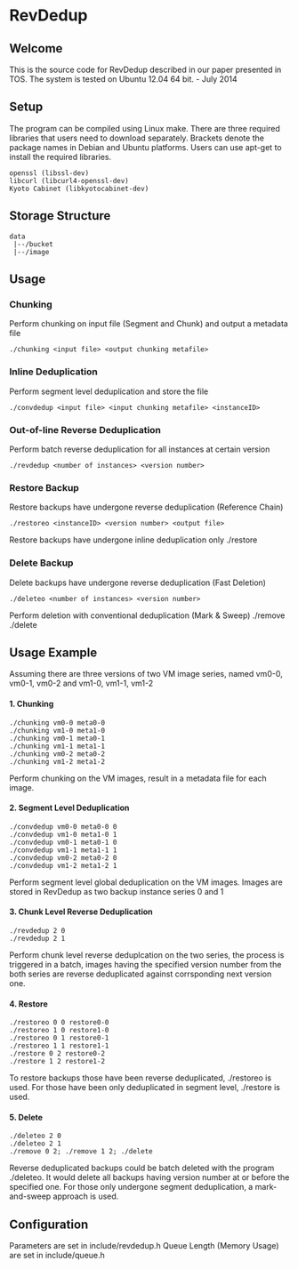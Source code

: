 # RevDedup

## Welcome

This is the source code for RevDedup described in our paper presented in TOS.
The system is tested on Ubuntu 12.04 64 bit.  - July 2014

## Setup

The program can be compiled using Linux make. There are three required libraries
that users need to download separately. Brackets denote the package names in
Debian and Ubuntu platforms. Users can use apt-get to install the required
libraries.

	openssl (libssl-dev)
	libcurl (libcurl4-openssl-dev)
	Kyoto Cabinet (libkyotocabinet-dev)

## Storage Structure
	data
	 |--/bucket
	 |--/image

## Usage

### Chunking
Perform chunking on input file (Segment and Chunk) and output a metadata file

	./chunking <input file> <output chunking metafile>

### Inline Deduplication
Perform segment level deduplication and store the file

	./convdedup <input file> <input chunking metafile> <instanceID>

### Out-of-line Reverse Deduplication
Perform batch reverse deduplication for all instances at certain version

	./revdedup <number of instances> <version number>

### Restore Backup
Restore backups have undergone reverse deduplication (Reference Chain)

	./restoreo <instanceID> <version number> <output file>

Restore backups have undergone inline deduplication only
	./restore <instanceID> <version number> <output file>

### Delete Backup
Delete backups have undergone reverse deduplication (Fast Deletion)

	./deleteo <number of instances> <version number>

Perform deletion with conventional deduplication (Mark & Sweep)
	./remove <instanceID> <version number>
	./delete

## Usage Example
Assuming there are three versions of two VM image series, named vm0-0, vm0-1, vm0-2 and vm1-0, vm1-1, vm1-2

#### 1. Chunking ####
	./chunking vm0-0 meta0-0
	./chunking vm1-0 meta1-0
  	./chunking vm0-1 meta0-1
  	./chunking vm1-1 meta1-1
  	./chunking vm0-2 meta0-2
  	./chunking vm1-2 meta1-2

Perform chunking on the VM images, result in a metadata file for each image.

#### 2. Segment Level Deduplication ####
	./convdedup vm0-0 meta0-0 0
	./convdedup vm1-0 meta1-0 1
	./convdedup vm0-1 meta0-1 0
	./convdedup vm1-1 meta1-1 1
	./convdedup vm0-2 meta0-2 0
	./convdedup vm1-2 meta1-2 1

Perform segment level global deduplication on the VM images. Images are stored
in RevDedup as two backup instance series 0 and 1

#### 3. Chunk Level Reverse Deduplication ####
	./revdedup 2 0
	./revdedup 2 1

Perform chunk level reverse deduplcation on the two series, the process is
triggered in a batch, images having the specified version number from the both
series are reverse deduplicated against corrsponding next version one.

#### 4. Restore ####
	./restoreo 0 0 restore0-0
	./restoreo 1 0 restore1-0
	./restoreo 0 1 restore0-1
	./restoreo 1 1 restore1-1
	./restore 0 2 restore0-2
	./restore 1 2 restore1-2

To restore backups those have been reverse deduplicated, ./restoreo is used. For
those have been only deduplicated in segment level, ./restore is used.


#### 5. Delete ####
	./deleteo 2 0
	./deleteo 2 1
	./remove 0 2; ./remove 1 2; ./delete

Reverse deduplicated backups could be batch deleted with the program ./deleteo.
It would delete all backups having version number at or before the specified
one. For those only undergone segment deduplication, a mark-and-sweep approach
is used.

## Configuration
Parameters are set in include/revdedup.h
Queue Length (Memory Usage) are set in include/queue.h

